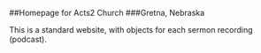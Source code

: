 ##Homepage for Acts2 Church
###Gretna, Nebraska

This is a standard website, with objects for each sermon recording (podcast).
